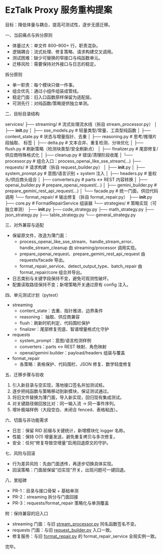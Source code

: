 # EzTalk Proxy 服务重构提案

目标：降低体量与耦合，提高可测试性，逐步无感迁移。

一、当前痛点与拆分原则
- 体量过大：单文件 800–900+ 行，职责混杂。
- 逻辑耦合：流式处理、修复策略、请求构建交叉调用。
- 测试困难：缺少可替换的窄接口与纯函数单元。
- 迁移风险：需要保持对外接口与日志的稳定。

拆分原则
- 单一职责：每个模块只做一件事。
- 组合优先：通过小组件组装成管线。
- 稳定门面：旧入口函数原样保留为适配层。
- 可测先行：对纯函数/策略提供独立单测。

二、目标目录结构

services/
├── streaming/                  # 流式处理流水线（拆自 stream_processor.py）
│   ├── __init__.py
│   ├── sse_models.py           # 轻量类型/常量、工具型纯函数
│   ├── content_state.py        # 状态与增量指针、去重
│   ├── reasoning.py            # 思考/推理片段抽取、<think> 标签
│   ├── delta.py                # 文本合并、重复检测、分块优化
│   ├── flush.py                # 刷新策略（检测块类型/安全刷新点）
│   ├── finalizer.py            # 尾部修复/供应商特殊格式化
│   ├── cleanup.py              # 错误/清理阶段收尾
│   └── processor.py            # 组合入口：process_openai_like_sse_stream(...)
├── requests/                   # 请求构建（拆自 request_builder.py）
│   ├── __init__.py
│   ├── system_prompt.py        # 意图/语言识别 + system 注入
│   ├── headers.py              # 鉴权头/供应商头组合
│   ├── converters.py           # parts ↔ REST 内容转换
│   ├── openai_builder.py       # prepare_openai_request(...)
│   ├── gemini_builder.py       # prepare_gemini_rest_api_request(...)
│   └── facade.py               # 统一门面，供旧代码调用
└── format_repair/              # 输出修复（拆自 format_repair.py）
    ├── __init__.py
    ├── core.py                 # FormatRepairService 组装器
    └── strategies/             # 策略实现（可独立单测）
        ├── __init__.py
        ├── code_strategy.py
        ├── math_strategy.py
        ├── json_strategy.py
        ├── table_strategy.py
        └── general_strategy.py

三、对外兼容与适配
- 保留原文件，改造为薄门面：
  - process_openai_like_sse_stream、handle_stream_error、handle_stream_cleanup 由 streaming/processor 调用实现。
  - prepare_openai_request、prepare_gemini_rest_api_request 由 requests/facade 导出。
  - format_repair_service、detect_output_type、batch_repair 由 format_repair/core 组合并导出。
- 日志类别与关键字段保持不变，避免可观测性破坏。
- 配置读取路径保持不变；新增策略开关通过原有 config 注入。

四、单元测试计划（pytest）
- streaming
  - content_state：去重、指针推进、边界条件
  - reasoning：<think> 抽取、供应商兼容
  - flush：刷新时机判定、代码围栏保护
  - finalizer：尾部修复兜底、智谱增量格式化守护
- requests
  - system_prompt：意图/语言检测样例
  - converters：parts ↔ REST 映射、角色映射
  - openai/gemini builder：payload/headers 组装与覆盖
- format_repair
  - 各策略：表格保护、代码围栏、JSON 修复、数学轻度修复

五、迁移步骤与验收
1) 引入新目录与空实现，落地接口签名并加测试桩。
2) 逐步把纯函数与策略移动到新模块，保证测试通过。
3) 将旧文件替换为薄门面，导入新实现，回归现有集成测试。
4) 对关键路径做回放比对：同一输入流 → 同一事件序列。
5) 增补极端样例（大段空白、未闭合 fenced、表格粘连）。

六、切面与非功能需求
- 日志：保留 RID 前缀与关键统计，新增模块化 logger 名称。
- 性能：保持 O(1) 增量发送，避免重复拷贝与多次修复。
- 安全：任何“修复导致空增量”启用回退原文的守护。

七、风险与回滚
- 行为差异风险：先由门面透传，再逐步切换具体实现。
- 回滚策略：门面层保留“旧实现”开关，出现问题可一键回退。

八、里程碑
- PR-1：目录与接口骨架 + 基础单测
- PR-2：streaming 拆分与门面回接
- PR-3：requests/format_repair 策略化与单测覆盖

附：保持兼容的旧入口
- streaming 门面：与旧 [stream_processor.py](backdAiTalk/eztalk_proxy/services/stream_processor.py) 同名函数签名不变。
- requests 门面：与旧 [request_builder.py](backdAiTalk/eztalk_proxy/services/request_builder.py) 入口一致。
- 修复服务：与旧 [format_repair.py](backdAiTalk/eztalk_proxy/services/format_repair.py) 的 format_repair_service 全局实例一致。

完毕。